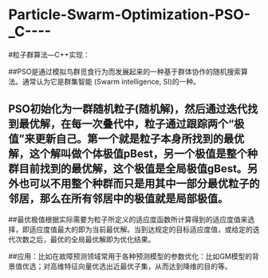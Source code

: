# Particle-Swarm-Optimization-PSO-_C----
#粒子群算法—C++实现：

##PSO是通过模拟鸟群觅食行为而发展起来的一种基于群体协作的随机搜索算法。通常认为它是群集智能 (Swarm intelligence, SI)的一种。

## PSO初始化为一群随机粒子(随机解)，然后通过迭代找到最优解，在每一次叠代中，粒子通过跟踪两个“极值”来更新自己。第一个就是粒子本身所找到的最优解，这个解叫做个体极值pBest，另一个极值是整个种群目前找到的最优解，这个极值是全局极值gBest。另外也可以不用整个种群而只是用其中一部分最优粒子的邻居，那么在所有邻居中的极值就是局部极值。

##最优极值根据实际需要为粒子所定义的适应度函数所计算得到的适应度值来选择，即适应度值最大的即为当前最优解。当到达规定的目标适应度值，或给定的迭代次数之后，最优的全局最优解即为优化结果。

##应用：比如在故障预测领域常用于各种预测模型的参数优化：比如GM模型的背景值优选；对高维特征向量优选出近最优子集，从而达到降维的目的等。
